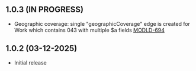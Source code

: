 ## 1.0.3 (IN PROGRESS)
- Geographic coverage: single "geographicCoverage" edge is created for Work which contains 043 with multiple $a fields [MODLD-694](https://folio-org.atlassian.net/browse/MODLD-694)

## 1.0.2 (03-12-2025)
- Initial release
